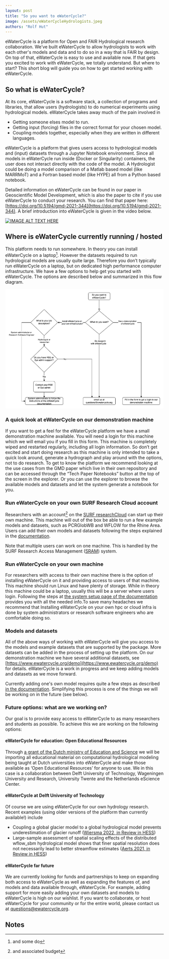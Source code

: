 ```yaml
---
layout: post
title: "So you want to eWaterCycle?"
image: /assets/eWaterCycleHydrologists.jpeg
authors: "Rolf Hut"
---
```


eWaterCycle is a platform for Open and FAIR Hydrological research collaboration. We’ve built eWaterCycle to allow hydrologists to work with each other's models and data and to do so in a way that is FAIR by design. On top of that, eWaterCycle is easy to use and available now. If that gets you excited to work with eWaterCycle, we totally understand. But where to start? This short blog will guide you on how to get started working with eWaterCycle.

## So what is eWaterCycle?

At its core, eWaterCycle is a software stack, a collection of programs and libraries, that allow users (hydrologists) to do numerical experiments using hydrological models. eWaterCycle takes away much of the pain involved in 

* Getting someone elses model to run.
* Getting input (forcing) files in the correct format for your chosen model.
* Coupling models together, especially when they are written in different languages. 

eWaterCycle is a platform that gives users access to hydrological models and (input) datasets through a Jupyter Notebook environment. Since all models in eWaterCycle run inside (Docker or Singularity) containers, the user does not interact directly with the code of the model. A Hydrologist could be doing a model comparison of a Matlab based model (like MARRMoT) and a Fortran based model (like HYPE) all from a Python based notebook. 

Detailed information on eWaterCycle can be found in our paper in Geoscientific Model Development, which is also the paper to cite if you use eWaterCycle to conduct your research. You can find that paper here: [https://doi.org/10.5194/gmd-2021-344](https://doi.org/10.5194/gmd-2021-344). A brief introduction into eWaterCycle is given in the video below.

[![IMAGE ALT TEXT HERE](https://img.youtube.com/vi/eE75dtIJ1lk/1.jpg)](https://www.youtube.com/watch?v=YOUTUBE_VIDEO_ID_HERE)

## Where is eWaterCycle currently running / hosted

This platform needs to run somewhere. In theory you can install eWaterCycle on a laptop[^1]. However the datasets required to run hydrological models are usually quite large. Therefore you don’t typically run eWaterCycle on a laptop, but on dedicated high performance computer infrastructure. We have a few options to help get you started with eWaterCycle. The options are described below and summarized in this flow diagram.

![alt_text](/assets/So_You_Want_To_eWaterCycle_diagram.png "Flowchart")

### A quick look at eWaterCycle on our demonstration machine

If you want to get a feel for the eWaterCycle platform we have a small demonstration machine available. You will need a login for this machine which we will email you if you fill in this form. This machine is completely wiped and restarted regularly, including all login information. So don’t get excited and start doing research as this machine is only intended to take a quick look around, generate a hydrograph and play around with the options, not to do research. To get to know the platform we recommend looking at the use cases from the GMD paper which live in their own repository and can be accessed through the “Tech Paper Notebooks” button at the top of the screen in the explorer. Or you can use the explorer to browse the available models and datasets and let the system generate a notebook for you.

### Run eWaterCycle on your own SURF Research Cloud account

Researchers with an account[^2] on the [SURF researchCloud](https://www.surf.nl/en/surf-research-cloud-collaboration-portal-for-research) can start up their own machine. This machine will out of the box be able to run a few example models and datasets, such as PCRGlobWB and WFLOW for the Rhine Area. Users can add their own models and datasets following the steps explained in the [documentation](https://ewatercycle.readthedocs.io/en/latest/adding_models.html).

Note that multiple users can work on one machine. This is handled by the SURF Research Access Management ([SRAM](https://wiki.surfnet.nl/display/SRAM/)) system.  

### Run eWaterCycle on your own machine

For researchers with access to their own machine there is the option of installing eWaterCycle on it and providing access to users of that machine. This machine should run Linux and have plenty of storage. While in theory this machine could be a laptop, usually this will be a server where users login. Following the steps at [the system setup page of the documentation](https://ewatercycle.readthedocs.io/en/latest/system_setup.html) provides you with all the needed info.To save many headaches we recommend that Installing eWaterCycle on your own hpc or cloud infra is done by system administrators or research software engineers who are comfortable doing so.

### Models and datasets

All of the above ways of working with eWaterCycle will give you access to the models and example datasets that are supported by the package. More datasets can be added in the process of setting up the platform. On our demonstration machine we have several additional datasets, see [https://www.ewatercycle.org/demo](https://www.ewatercycle.org/demo) for details. eWaterCycle is a work in progress and we keep adding models and datasets as we move forward. 

Currently adding one's own model requires quite a few steps as described [in the documentation](https://ewatercycle.readthedocs.io/en/latest/adding_models.html). Simplifying this process is one of the things we will be working on in the future (see below). 

### Future options: what are we working on?

Our goal is to provide easy access to eWaterCycle to as many researchers and students as possible. To achieve this we are working on the following options:

#### eWaterCycle for education: Open Educational Resources

Through [a grant of the Dutch ministry of Education and Science](https://www.surf.nl/en/hydrological-modeling-with-ewatercycle) we will be importing all educational material on computational hydrological modeling being taught at Dutch universities into eWaterCycle and make those available as ‘Open Educational Resources’ for anyone to use. We in this case is a collaboration between Delft University of Technology, Wageningen University and Research, University Twente and the Netherlands eScience Center. 

#### eWaterCycle at Delft University of Technology

Of course we are using eWaterCycle for our own hydrology research. Recent examples (using older versions of the platform than currently available!) include 

* Coupling a global glacier model to a global hydrological model prevents underestimation of glacier runoff  ([Wiersma 2022, in Review in HESS](https://doi.org/10.5194/egusphere-2022-106))
* Large-sample assessment of spatial scaling effects of the distributed wflow_sbm hydrological model shows that finer spatial resolution does not necessarily lead to better streamflow estimates ([Aerts 2021, in Review in HESS](https://doi.org/10.5194/hess-2021-605))  

#### eWaterCycle far future
We are currently looking for funds and partnerships to keep on expanding both access to eWaterCycle as well as expanding the features of, and models and data available through, eWaterCycle. For example, adding support for more easily adding your own datasets and models to eWaterCycle is high on our wishlist. If you want to collaborate, or host eWaterCycle for your community or for the entire world, please contact us at [questions@ewatercycle.org](mailto:questions@ewatercycle.org). 

<!-- Footnotes themselves at the bottom. -->
## Notes

[^1]:
     and some do

[^2]:
     and associated budget 
